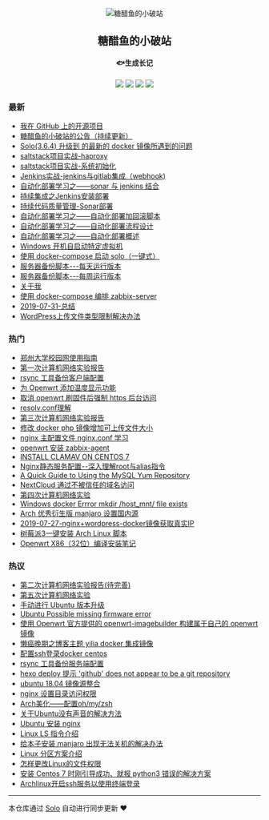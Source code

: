 <p align="center"><img alt="糖醋鱼的小破站" src="https://expoli.tech/KodExplorer/index.php?share/fileProxy&user=1&sid=IjC7YV8d"></p><h2 align="center">
糖醋鱼的小破站
</h2>

<h4 align="center">🐟生成长记</h4>
<p align="center"><a title="糖醋鱼的小破站" target="_blank" href="https://github.com/expoli/solo-blog"><img src="https://img.shields.io/github/last-commit/expoli/solo-blog.svg?style=flat-square&color=FF9900"></a>
<a title="GitHub repo size in bytes" target="_blank" href="https://github.com/expoli/solo-blog"><img src="https://img.shields.io/github/repo-size/expoli/solo-blog.svg?style=flat-square"></a>
<a title="Solo Version" target="_blank" href="https://github.com/b3log/solo/releases"><img src="https://img.shields.io/badge/solo-3.6.4-f1e05a.svg?style=flat-square&color=blueviolet"></a>
<a title="Hits" target="_blank" href="https://github.com/b3log/hits"><img src="https://hits.b3log.org/expoli/solo-blog.svg"></a></p>

### 最新

* [我在 GitHub 上的开源项目](https://expoli.tech/my-github-repos)
* [糖醋鱼的小破站的公告（持续更新）](https://expoli.tech/articles/2019/09/03/1567506201318.html)
* [Solo(3.6.4) 升级到 的最新的 docker 镜像所遇到的问题](https://expoli.tech/articles/2019/09/03/1567506020443.html)
* [saltstack项目实战-haproxy](https://expoli.tech/articles/2019/08/30/1567171614602.html)
* [saltstack项目实战-系统初始化](https://expoli.tech/articles/2019/08/30/1567171499458.html)
* [Jenkins实战-jenkins与gitlab集成（webhook)](https://expoli.tech/articles/2019/08/18/1566118515630.html)
* [自动化部署学习之——sonar 与 jenkins 结合](https://expoli.tech/articles/2019/08/18/1566110631575.html)
* [持续集成之Jenkins安装部署](https://expoli.tech/articles/2019/08/18/1566110465770.html)
* [持续代码质量管理-Sonar部署](https://expoli.tech/articles/2019/08/18/1566110413790.html)
* [自动化部署学习之——自动化部署加回滚脚本](https://expoli.tech/articles/2019/08/18/1566110347365.html)
* [自动化部署学习之——自动化部署流程设计](https://expoli.tech/articles/2019/08/18/1566110249789.html)
* [自动化部署学习之——自动化部署概述](https://expoli.tech/articles/2019/08/18/1566110182025.html)
* [Windows 开机自启动特定虚拟机](https://expoli.tech/articles/2019/08/15/1565860731902.html)
* [使用 docker-compose 启动 solo（一键式）](https://expoli.tech/articles/2019/08/02/1564718521702.html)
* [服务器备份脚本---每天运行版本](https://expoli.tech/articles/2019/08/02/1564714960295.html)
* [服务器备份脚本---每周运行版本](https://expoli.tech/articles/2019/08/02/1564714959469.html)
* [关于我](https://expoli.tech/articles/2019/08/01/1564714954727.html)
* [使用 docker-compose 编排 zabbix-server](https://expoli.tech/articles/2019/08/01/1564656221752.html)
* [2019-07-31-总结](https://expoli.tech/articles/2019/07/30/1564656221252.html)
* [WordPress上传文件类型限制解决办法](https://expoli.tech/articles/2019/07/30/1564656221047.html)

### 热门

* [郑州大学校园网使用指南](https://expoli.tech/articles/2018/10/13/1564656231465.html)
* [第一次计算机网络实验报告](https://expoli.tech/articles/2019/03/22/1564656237598.html)
* [rsync 工具备份客户端配置](https://expoli.tech/articles/2018/11/18/1564656235627.html)
* [为 Openwrt 添加温度显示功能](https://expoli.tech/articles/2019/03/22/1564656238463.html)
* [取消 openwrt 刷固件后强制 https 后台访问](https://expoli.tech/articles/2019/07/30/1564656220231.html)
* [resolv.conf理解](https://expoli.tech/articles/2019/07/27/1564656218143.html)
* [第三次计算机网络实验报告](https://expoli.tech/articles/2019/04/15/1564656238929.html)
* [修改 docker php 镜像增加可上传文件大小](https://expoli.tech/articles/2019/07/30/1564656220499.html)
* [nginx 主配置文件 nginx.conf 学习](https://expoli.tech/articles/2019/07/27/1564656221533.html)
* [openwrt 安装 zabbix-agent](https://expoli.tech/articles/2019/07/30/1564656214475.html)
* [INSTALL CLAMAV ON CENTOS 7](https://expoli.tech/articles/2019/07/27/1564656222498.html)
* [Nginx静态服务配置--深入理解root与alias指令](https://expoli.tech/articles/2019/07/28/1564656219448.html)
* [A Quick Guide to Using the MySQL Yum Repository](https://expoli.tech/articles/2019/07/27/1564656222094.html)
* [NextCloud 通过不被信任的域名访问](https://expoli.tech/articles/2019/07/29/1564656219723.html)
* [第四次计算机网络实验](https://expoli.tech/articles/2019/04/15/1564656239121.html)
* [Windows docker Errror mkdir /host_mnt/ file exists](https://expoli.tech/articles/2019/07/27/1564656215566.html)
* [Arch 优秀衍生版 manjaro 设置国内源](https://expoli.tech/articles/2018/04/29/1564656227925.html)
* [2019-07-27-nginx+wordpress-docker镜像获取真实IP](https://expoli.tech/articles/2019/07/27/1564656217457.html)
* [树莓派3一键安装 Arch Linux 脚本](https://expoli.tech/articles/2019/07/27/1564656217107.html)
* [Openwrt X86（32位）编译安装笔记](https://expoli.tech/articles/2019/03/14/1564656236948.html)

### 热议

* [第二次计算机网络实验报告(待完善)](https://expoli.tech/articles/2019/04/15/1564656238673.html)
* [第五次计算机网络实验](https://expoli.tech/articles/2019/04/17/1564656239324.html)
* [手动进行 Ubuntu 版本升级](https://expoli.tech/articles/2019/03/22/1564656238079.html)
* [Ubuntu Possible missing firmware error](https://expoli.tech/articles/2019/03/22/1564656237880.html)
* [使用 Openwrt 官方提供的 openwrt-imagebuilder 构建属于自己的 openwrt 镜像](https://expoli.tech/articles/2019/03/22/1564656237381.html)
* [懒癌晚期之博客主题 yilia docker 集成镜像](https://expoli.tech/articles/2018/11/17/1564656234922.html)
* [配置ssh登录docker centos](https://expoli.tech/articles/2018/11/17/1564656235228.html)
* [rsync 工具备份服务端配置](https://expoli.tech/articles/2018/11/18/1564656235928.html)
* [hexo deploy 提示 'github' does not appear to be a git repository](https://expoli.tech/articles/2018/11/17/1564656235419.html)
* [ubuntu 18.04 镜像源整合](https://expoli.tech/articles/2018/11/18/1564656236180.html)
* [nginx 设置目录访问权限](https://expoli.tech/articles/2018/04/16/1564656224308.html)
* [Arch美化——配置oh/my/zsh](https://expoli.tech/articles/2018/04/29/1564656227508.html)
* [关于Ubuntu没有声音的解决方法](https://expoli.tech/articles/2018/04/07/1564656223111.html)
* [Ubuntu 安装 nginx](https://expoli.tech/articles/2018/04/16/1564656224516.html)
* [Linux LS 指令介绍](https://expoli.tech/articles/2018/04/27/1564656226697.html)
* [给本子安装 manjaro 出现无法关机的解决办法](https://expoli.tech/articles/2018/04/29/1564656228192.html)
* [Linux 分区方案介绍](https://expoli.tech/articles/2018/04/27/1564656226278.html)
* [怎样更改Linux的文件权限](https://expoli.tech/articles/2018/04/27/1564656225825.html)
* [安装 Centos 7 时刚引导成功、就报 python3 错误的解决方案](https://expoli.tech/articles/2018/04/20/1564656224983.html)
* [Archlinux开启ssh服务以使用终端登录](https://expoli.tech/articles/2018/04/29/1564656227712.html)

---

本仓库通过 [Solo](https://github.com/b3log/solo) 自动进行同步更新 ❤️ 